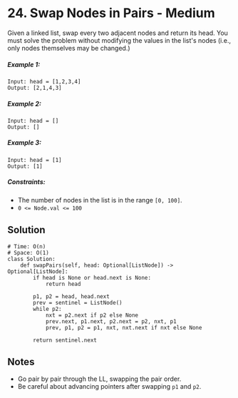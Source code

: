 # 24. Swap Nodes in Pairs - Medium

Given a linked list, swap every two adjacent nodes and return its head. You must solve the problem without modifying the values in the list's nodes (i.e., only nodes themselves may be changed.)

##### Example 1:

```
Input: head = [1,2,3,4]
Output: [2,1,4,3]
```

##### Example 2:

```
Input: head = []
Output: []
```

##### Example 3:

```
Input: head = [1]
Output: [1]
```

##### Constraints:

- The number of nodes in the list is in the range `[0, 100]`.
- `0 <= Node.val <= 100`

## Solution

```
# Time: O(n)
# Space: O(1)
class Solution:
    def swapPairs(self, head: Optional[ListNode]) -> Optional[ListNode]:
        if head is None or head.next is None:
            return head
        
        p1, p2 = head, head.next
        prev = sentinel = ListNode()
        while p2:
            nxt = p2.next if p2 else None
            prev.next, p1.next, p2.next = p2, nxt, p1
            prev, p1, p2 = p1, nxt, nxt.next if nxt else None
        
        return sentinel.next
```

## Notes
- Go pair by pair through the LL, swapping the pair order.
- Be careful about advancing pointers after swapping `p1` and `p2`.